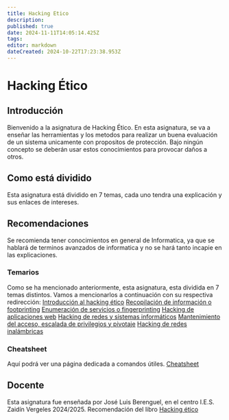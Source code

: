 ```yaml
---
title: Hacking Etico
description: 
published: true
date: 2024-11-11T14:05:14.425Z
tags: 
editor: markdown
dateCreated: 2024-10-22T17:23:38.953Z
---
```


# Hacking Ético
## Introducción
Bienvenido a la asignatura de Hacking Ético. En esta asignatura, se va a enseñar las herramientas y los metodos para realizar un buena evaluación de un sistema unicamente con propositos de protección.
Bajo ningún concepto se deberán usar estos conocimientos para provocar daños a otros.
## Como está dividido
Esta asignatura está dividido en 7 temas, cada uno tendra una explicación y sus enlaces de intereses.
## Recomendaciones
Se recomienda tener conocimientos en general de Informatica, ya que se hablará de terminos avanzados de informatica y no se hará tanto incapie en las explicaciones.
### Temarios
Como se ha mencionado anteriormente, esta asignatura, esta dividida en 7 temas distintos. Vamos a mencionarlos a continuación con su respectiva redirección:
[Introducción al hacking ético](/ciber/Hacking_Etico/introduccion)
[Recopilación de información o footprinting](a)
[Enumeración de servicios o fingerprinting](a)
[Hacking de aplicaciones web](a)
[Hacking de redes y sistemas informáticos](a)
[Mantenimiento del acceso, escalada de privilegios y pivotaje](a)
[Hacking de redes inalámbricas](a)

### Cheatsheet
Aquí podrá ver una página dedicada a comandos útiles. [Cheatsheet](/ciber/Hacking_Etico/cheatsheet)
## Docente
Esta asignatura fue enseñada por José Luis Berenguel, en el centro I.E.S. Zaidín Vergeles 2024/2025. Recomendación del libro [Hacking ético](https://www.paraninfo.es/catalogo/9788428362672/hacking-etico)
